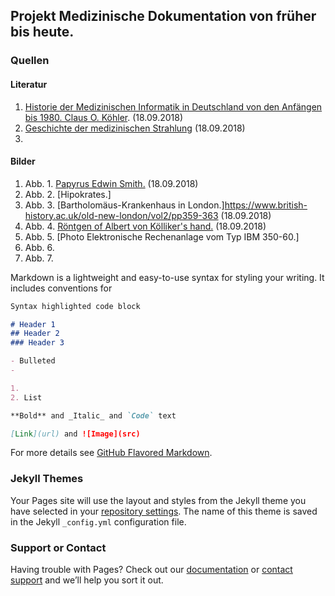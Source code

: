 ## Projekt Medizinische Dokumentation von früher bis heute.

### Quellen

#### Literatur
1. [Historie der Medizinischen Informatik in Deutschland von den Anfängen bis 1980. Claus O. Köhler](http://www.informierung.de/cokoehler/HistorieMI_Koehler_text.pdf). (18.09.2018) 
2. [Geschichte der medizinischen Strahlung](http://www.medizinischestrahlung.de/fakten-zum-thema-strahlung/geschichte-der-medizinischen-strahlung/) (18.09.2018)
3. 

#### Bilder
1. Abb. 1. [Papyrus Edwin Smith.](https://de.wikipedia.org/wiki/Papyrus_Edwin_Smith) (18.09.2018)
2. Abb. 2. [Hipokrates.] 
3. Abb. 3. [Bartholomäus-Krankenhaus in London.]https://www.british-history.ac.uk/old-new-london/vol2/pp359-363 (18.09.2018)
4. Abb. 4. [Röntgen of Albert von Kölliker's hand.](https://de.wikipedia.org/wiki/Datei:X-ray_by_Wilhelm_R%C3%B6ntgen_of_Albert_von_K%C3%B6lliker%27s_hand_-_18960123-02.jpg) (18.09.2018)
5. Abb. 5. [Photo Elektronische Rechenanlage vom Typ IBM 350-60.] 
6. Abb. 6. 
7. Abb. 7. 


Markdown is a lightweight and easy-to-use syntax for styling your writing. It includes conventions for

```markdown
Syntax highlighted code block

# Header 1
## Header 2
### Header 3

- Bulleted
- 

1. 
2. List

**Bold** and _Italic_ and `Code` text

[Link](url) and ![Image](src)
```

For more details see [GitHub Flavored Markdown](https://guides.github.com/features/mastering-markdown/).

### Jekyll Themes

Your Pages site will use the layout and styles from the Jekyll theme you have selected in your [repository settings](https://github.com/kukushkova/Krankenhausinformationssystem-KIS-/settings). The name of this theme is saved in the Jekyll `_config.yml` configuration file.

### Support or Contact 

Having trouble with Pages? Check out our [documentation](https://help.github.com/categories/github-pages-basics/) or [contact support](https://github.com/contact) and we’ll help you sort it out.
